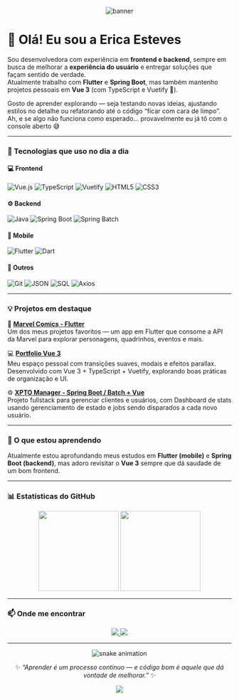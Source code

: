 <!-- Banner -->
<p align="center">
  <img src="https://capsule-render.vercel.app/api?type=waving&color=0:7B2FF7,100:2B86C5&height=200&section=header&text=Erica%20Esteves&fontSize=40&fontColor=ffffff&animation=fadeIn&fontAlignY=35" alt="banner" />
</p>

<!-- Apresentação -->
# 👋 Olá! Eu sou a Erica Esteves  

Sou desenvolvedora com experiência em **frontend e backend**, sempre em busca de melhorar a **experiência do usuário** e entregar soluções que façam sentido de verdade.  
Atualmente trabalho com **Flutter** e **Spring Boot**, mas também mantenho projetos pessoais em **Vue 3** (com TypeScript e Vuetify 💚).

Gosto de aprender explorando — seja testando novas ideias, ajustando estilos no detalhe ou refatorando até o código “ficar com cara de limpo”.  
Ah, e se algo não funciona como esperado... provavelmente eu já tô com o console aberto 😅  

---

### 🚀 Tecnologias que uso no dia a dia

#### 💻 Frontend
![Vue.js](https://img.shields.io/badge/Vue.js-35495E?style=for-the-badge&logo=vuedotjs&logoColor=4FC08D)
![TypeScript](https://img.shields.io/badge/TypeScript-007ACC?style=for-the-badge&logo=typescript&logoColor=white)
![Vuetify](https://img.shields.io/badge/Vuetify-1867C0?style=for-the-badge&logo=vuetify&logoColor=white)
![HTML5](https://img.shields.io/badge/HTML5-E34F26?style=for-the-badge&logo=html5&logoColor=white)
![CSS3](https://img.shields.io/badge/CSS3-1572B6?style=for-the-badge&logo=css3&logoColor=white)

#### ⚙️ Backend
![Java](https://img.shields.io/badge/Java-ED8B00?style=for-the-badge&logo=openjdk&logoColor=white)
![Spring Boot](https://img.shields.io/badge/Spring_Boot-6DB33F?style=for-the-badge&logo=springboot&logoColor=white)
![Spring Batch](https://img.shields.io/badge/Spring_Batch-6DB33F?style=for-the-badge&logo=spring&logoColor=white)

#### 📱 Mobile
![Flutter](https://img.shields.io/badge/Flutter-02569B?style=for-the-badge&logo=flutter&logoColor=white)
![Dart](https://img.shields.io/badge/Dart-0175C2?style=for-the-badge&logo=dart&logoColor=white)

#### 🧰 Outros
![Git](https://img.shields.io/badge/Git-F05033?style=for-the-badge&logo=git&logoColor=white)
![JSON](https://img.shields.io/badge/JSON-000000?style=for-the-badge&logo=json&logoColor=white)
![SQL](https://img.shields.io/badge/SQL-4479A1?style=for-the-badge&logo=database&logoColor=white)
![Axios](https://img.shields.io/badge/Axios-5A29E4?style=for-the-badge&logo=axios&logoColor=white)

---

### 💡 Projetos em destaque
🦸 **[Marvel Comics - Flutter](https://github.com/erizoka/marvel-comics-api)**  
Um dos meus projetos favoritos — um app em Flutter que consome a API da Marvel para explorar personagens, quadrinhos, eventos e mais.  

💻 **[Portfolio Vue 3](https://erizoka.github.io/myPortfolio)**  
Meu espaço pessoal com transições suaves, modais e efeitos parallax. Desenvolvido com Vue 3 + TypeScript + Vuetify, explorando boas práticas de organização e UI.  

⚙️ **[XPTO Manager - Spring Boot / Batch + Vue](https://github.com/erizoka/xpto-manager)**  
Projeto fullstack para gerenciar clientes e usuários, com Dashboard de stats usando gerenciamento de estado e jobs sendo disparados a cada novo usuário.

---

### 🌱 O que estou aprendendo
Atualmente estou aprofundando meus estudos em **Flutter (mobile)** e **Spring Boot (backend)**, mas adoro revisitar o **Vue 3** sempre que dá saudade de um bom frontend.  

---

### 📊 Estatísticas do GitHub
<p align="center">
  <img height="180em" src="https://github-readme-stats.vercel.app/api?username=erizoka&show_icons=true&theme=tokyonight&include_all_commits=true&count_private=true" />
  <img height="180em" src="https://github-readme-stats.vercel.app/api/top-langs/?username=erizoka&layout=compact&langs_count=7&theme=tokyonight" />
</p>

---

### 📫 Onde me encontrar
<p align="center">
  <a href="https://www.linkedin.com/in/erica-esteves-de-freitas/">
    <img src="https://img.shields.io/badge/LinkedIn-0077B5?style=for-the-badge&logo=linkedin&logoColor=white"/>
  </a>
  <a href="https://github.com/erizoka">
    <img src="https://img.shields.io/badge/GitHub-181717?style=for-the-badge&logo=github&logoColor=white"/>
  </a>
</p>

---

<p align="center">
  <img src="https://github.com/erizoka/erizoka/output/blob/github-snake-dark.svg" alt="snake animation" />
</p>

<p align="center">
  ✨ <i>“Aprender é um processo contínuo — e código bom é aquele que dá vontade de melhorar.”</i> ✨
</p>

<!-- Rodapé -->
<p align="center">
  <img src="https://capsule-render.vercel.app/api?type=waving&color=0:2B86C5,100:7B2FF7&height=120&section=footer"/>
</p>
